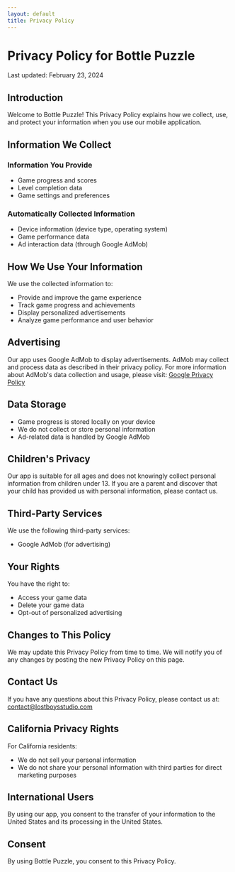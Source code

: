 ```yaml
---
layout: default
title: Privacy Policy
---
```


# Privacy Policy for Bottle Puzzle

Last updated: February 23, 2024

## Introduction

Welcome to Bottle Puzzle! This Privacy Policy explains how we collect, use, and protect your information when you use our mobile application.

## Information We Collect

### Information You Provide
- Game progress and scores
- Level completion data
- Game settings and preferences

### Automatically Collected Information
- Device information (device type, operating system)
- Game performance data
- Ad interaction data (through Google AdMob)

## How We Use Your Information

We use the collected information to:
- Provide and improve the game experience
- Track game progress and achievements
- Display personalized advertisements
- Analyze game performance and user behavior

## Advertising

Our app uses Google AdMob to display advertisements. AdMob may collect and process data as described in their privacy policy. For more information about AdMob's data collection and usage, please visit: [Google Privacy Policy](https://policies.google.com/privacy)

## Data Storage

- Game progress is stored locally on your device
- We do not collect or store personal information
- Ad-related data is handled by Google AdMob

## Children's Privacy

Our app is suitable for all ages and does not knowingly collect personal information from children under 13. If you are a parent and discover that your child has provided us with personal information, please contact us.

## Third-Party Services

We use the following third-party services:
- Google AdMob (for advertising)

## Your Rights

You have the right to:
- Access your game data
- Delete your game data
- Opt-out of personalized advertising

## Changes to This Policy

We may update this Privacy Policy from time to time. We will notify you of any changes by posting the new Privacy Policy on this page.

## Contact Us

If you have any questions about this Privacy Policy, please contact us at:
contact@lostboysstudio.com

## California Privacy Rights

For California residents:
- We do not sell your personal information
- We do not share your personal information with third parties for direct marketing purposes

## International Users

By using our app, you consent to the transfer of your information to the United States and its processing in the United States.

## Consent

By using Bottle Puzzle, you consent to this Privacy Policy. 